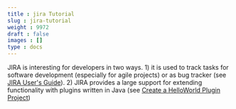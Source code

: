 ```yaml
---
title : jira Tutorial
slug : jira-tutorial
weight : 9972
draft : false
images : []
type : docs
---
```


JIRA is interesting for developers in two ways. 1) it is used to track tasks for software development (especially for agile projects) or as bug tracker (see [JIRA User's Guide][1]). 2) JIRA provides a large support for extending functionality with plugins written in Java (see [Create a HelloWorld Plugin Project][2])


  [1]: https://confluence.atlassian.com/jira064/jira-user-s-guide-720416011.html
  [2]: https://developer.atlassian.com/docs/getting-started/set-up-the-atlassian-plugin-sdk-and-build-a-project/create-a-helloworld-plugin-project

